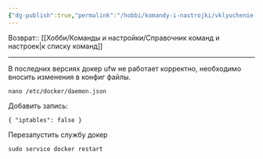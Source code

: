 ```yaml
---
{"dg-publish":true,"permalink":"/hobbi/komandy-i-nastrojki/vklyuchenie-ufw-dlya-kontejnerov-doker/"}
---
```


Возврат:: [[Хобби/Команды и настройки/Справочник команд и настроек\|к списку команд]]

---

В последних версиях докер ufw не работает корректно, необходимо вносить изменения в конфиг файлы.

```shell
nano /etc/docker/daemon.json
```

Добавить запись:
```
{ "iptables": false }
```

Перезапустить службу докер
```
sudo service docker restart
```
